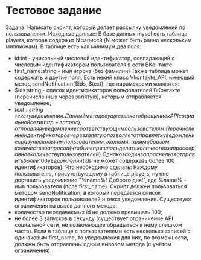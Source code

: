 Тестовое задание
============
Задача: 
Написать скрипт, который делает рассылку уведомлений по 
пользователям. 
Исходные данные: 
В базе данных mysql есть таблица players, которая содержит N 
записей (N может быть равно нескольким миллионам). 
В таблице есть как минимум два поля: 
 - id:int - уникальный числовой идентификатор, совпадающий с 
числовым идентификатором пользователя в сети ВКонтакте 
 - first_name:string - имя игрока (без фамилии) 
Также таблица может содержать и другие поля. 
Есть некий класс Vkontakte_API, имеющий метод 
sendNotification($ids, $text), где параметрами являются: 
- $ids:string - список идентификаторов пользователей 
ВКонтакте (перечисленных через запятую), которым отправляется 
уведомление; 
- $text:string - текст уведомления. 
Данный метод осуществляет обращение к API социальной сети 
(http-запрос), отправляя уведомление соответствующим 
пользователям. 
Перечисление идентификаторов через запятую позволяет 
отправлять уведомление сразу нескольким пользователям, экономя, 
таким образом, количество запросов (чтобы не пришлось делать 
количество запросов равное количеству пользователей). Однако за 
один запрос нельзя отправить более 100 уведомлений ($ids не может 
содержать более 100 идентификаторов). 
Что необходимо сделать: 
Каждому пользователю, присутствующему в таблице players, 
нужно доставить уведомление "%name%! Доброго дня!", где %name% - 
имя пользователя (поле first_name). 
Скрипт должен пользоваться методом sendNotification, в 
который передается список идентификаторов пользователей и текст 
уведомления. 
Существуют ограничения на вызов данного метода: 
 - количество передаваемых id не должно превышать 100; 
 - не более 3 запусков в секунду (существует ограничение API 
социальной сети, не позволяющее обращаться к нему слишком часто). 
Если в таблице с пользователями есть несколько записей с 
одинаковым first_name, то уведомления для них, по возможности, 
должны быть отправлены одним вызовом метода (с учётом 
ограничения).
